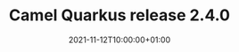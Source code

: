 ---
url: "/releases/q-2.4.0/"
date: 2021-11-12T10:00:00+01:00
type: release-note
version: "2.4.0"
title: "Camel Quarkus release 2.4.0"
preview: ""
changelog: ""
category: "camel-quarkus"
milestone: 20
jdk: [11]
---